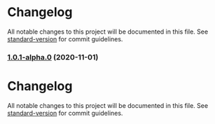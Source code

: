# Changelog

All notable changes to this project will be documented in this file. See [standard-version](https://github.com/conventional-changelog/standard-version) for commit guidelines.

### [1.0.1-alpha.0](https://github.com/dominikbullo/sport_club_management_system/compare/v1.0.0...v1.0.1-alpha.0) (2020-11-01)

# Changelog

All notable changes to this project will be documented in this file. See [standard-version](https://github.com/conventional-changelog/standard-version) for commit guidelines.
